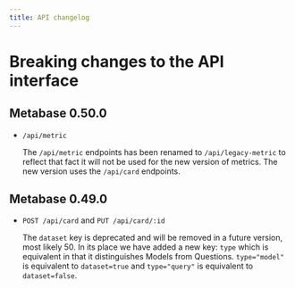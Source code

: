 ```yaml
---
title: API changelog
---
```


# Breaking changes to the API interface

## Metabase 0.50.0

- `/api/metric`

   The `/api/metric` endpoints has been renamed to `/api/legacy-metric` to reflect that fact it will not be used for the new version of metrics. The new version uses the `/api/card` endpoints.

## Metabase 0.49.0
- `POST /api/card` and `PUT /api/card/:id`

  The `dataset` key is deprecated and will be removed in a future version, most likely 50. In its place we have added a new key: `type` which is equivalent in that it distinguishes Models from Questions. `type="model"` is equivalent to `dataset=true` and `type="query"` is equivalent to `dataset=false`.
